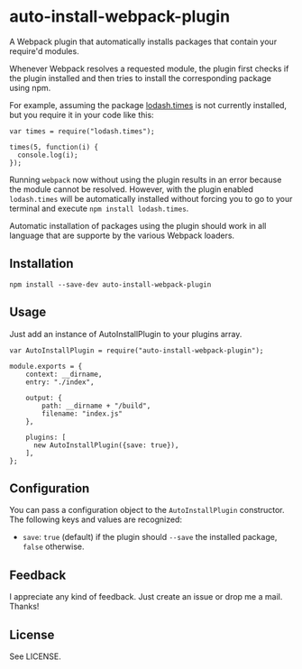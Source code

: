 auto-install-webpack-plugin
===========================

A Webpack plugin that automatically installs packages that contain your require'd modules.

Whenever Webpack resolves a requested module, the plugin first checks if the plugin installed and then tries to install the corresponding package using npm.

For example, assuming the package [lodash.times](https://www.npmjs.com/package/lodash.times) is not currently installed, but you require it in your code like this:

```
var times = require("lodash.times");

times(5, function(i) {
  console.log(i);
});
```

Running `webpack` now without using the plugin results in an error because the module cannot be resolved. However, with the plugin enabled `lodash.times` will be automatically installed without forcing you to go to your terminal and execute `npm install lodash.times`.

Automatic installation of packages using the plugin should work in all language that are supporte by the various Webpack loaders.

## Installation ##

`npm install --save-dev auto-install-webpack-plugin`

## Usage ##

Just add an instance of AutoInstallPlugin to your plugins array.

```
var AutoInstallPlugin = require("auto-install-webpack-plugin");

module.exports = {
    context: __dirname,
    entry: "./index",

    output: {
        path: __dirname + "/build",
        filename: "index.js"
    },

    plugins: [
      new AutoInstallPlugin({save: true}),
    ],
};
```

## Configuration ##

You can pass a configuration object to the `AutoInstallPlugin` constructor. The following keys and values are recognized:

* `save`: `true` (default) if the plugin should `--save` the installed package, `false` otherwise.

## Feedback ##

I appreciate any kind of feedback. Just create an issue or drop me a mail. Thanks!

## License ##

See LICENSE.
